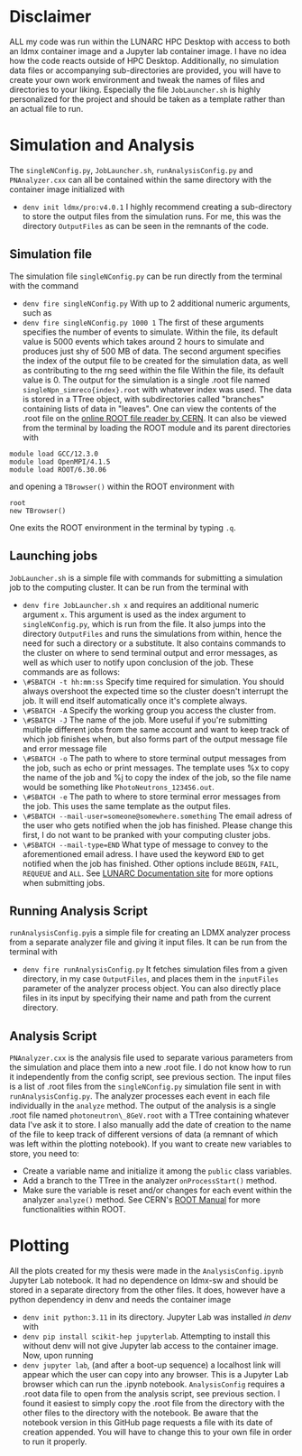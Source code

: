# Disclaimer
ALL my code was run within the LUNARC HPC Desktop with access to both an ldmx container image and a Jupyter lab container image. I have no idea how the code reacts outside of HPC Desktop. Additionally, no simulation data files or accompanying sub-directories are provided, you will have to create your own work environment and tweak the names of files and directories to your liking. Especially the file `JobLauncher.sh` is highly personalized for the project and should be taken as a template rather than an actual file to run.

# Simulation and Analysis
The `singleNConfig.py`, `JobLauncher.sh`, `runAnalysisConfig.py` and `PNAnalyzer.cxx` can all be contained within the same directory with the container image initialized with
- `denv init ldmx/pro:v4.0.1`
I highly recommend creating a sub-directory to store the output files from the simulation runs. For me, this was the directory `OutputFiles` as can be seen in the remnants of the code. 

## Simulation file
The simulation file `singleNConfig.py` can be run directly from the terminal with the command
- `denv fire singleNConfig.py`
With up to 2 additional numeric arguments, such as
- `denv fire singleNConfig.py 1000 1`
The first of these arguments specifies the number of events to simulate. Within the file, its default value is 5000 events which takes around 2 hours to simulate and produces just shy of 500 MB of data. The second argument specifies the index of the output file to be created for the simulation data, as well as contributing to the rng seed within the file Within the file, its default value is 0. The output for the simulation is a single .root file named `singleNpn_simreco{index}.root` with whatever index was used. The data is stored in a TTree object, with subdirectories called "branches" containing lists of data in "leaves". One can view the contents of the .root file on the [online ROOT file reader by CERN](https://root.cern.ch/js/latest/). It can also be viewed from the terminal by loading the ROOT module and its parent directories with 
```
module load GCC/12.3.0
module load OpenMPI/4.1.5
module load ROOT/6.30.06
```
and opening a `TBrowser()` within the ROOT environment with
```
root
new TBrowser()
```
One exits the ROOT environment in the terminal by typing `.q`.

## Launching jobs
`JobLauncher.sh` is a simple file with commands for submitting a simulation job to the computing cluster. It can be run from the terminal with
- `denv fire JobLauncher.sh x`
and requires an additional numeric argument `x`. This argument is used as the index argument to `singleNConfig.py`, which is run from the file. It also jumps into the directory `OutputFiles` and runs the simulations from within, hence the need for such a directory or a substitute. It also contains commands to the cluster on where to send terminal output and error messages, as well as which user to notify upon conclusion of the job. These commands are as follows:
- `\#SBATCH -t hh:mm:ss` Specify time required for simulation. You should always overshoot the expected time so the cluster doesn't interrupt the job. It will end itself automatically once it's complete always.
- `\#SBATCH -A` Specify the working group you access the cluster from.
- `\#SBATCH -J` The name of the job. More useful if you're submitting multiple different jobs from the same account and want to keep track of which job finishes when, but also forms part of the output message file and error message file
- `\#SBATCH -o` The path to where to store terminal output messages from the job, such as echo or print messages. The template uses %x to copy the name of the job and %j to copy the index of the job, so the file name would be something like `PhotoNeutrons_123456.out`.
- `\#SBATCH -e` The path to where to store terminal error messages from the job. This uses the same template as the output files.
- `\#SBATCH --mail-user=someone@somewhere.something` The email adress of the user who gets notified when the job has finished. Please change this first, I do not want to be pranked with your computing cluster jobs.
- `\#SBATCH --mail-type=END` What type of message to convey to the aforementioned email adress. I have used the keyword `END` to get notified when the job has finished. Other options include `BEGIN`, `FAIL`, `REQUEUE` and `ALL`.
See [LUNARC Documentation site](https://lunarc-documentation.readthedocs.io/en/latest/manual/submitting_jobs/manual_specifying_requirements/) for more options when submitting jobs.


## Running Analysis Script
`runAnalysisConfig.py`is a simple file for creating an LDMX analyzer process from a separate analyzer file and giving it input files. It can be run from the terminal with 
- `denv fire runAnalysisConfig.py`
It fetches simulation files from a given directory, in my case `OutputFiles`, and places them in the `inputFiles` parameter of the analyzer process object. You can also directly place files in its input by specifying their name and path from the current directory.

## Analysis Script
`PNAnalyzer.cxx` is the analysis file used to separate various parameters from the simulation and place them into a new .root file. I do not know how to run it independently from the config script, see previous section. The input files is a list of .root files from the `singleNConfig.py` simulation file sent in with `runAnalysisConfig.py`. The analyzer processes each event in each file individually in the `analyze` method. The output of the analysis is a single .root file named `photoneutron\_8GeV.root` with a TTree containing whatever data I've ask it to store. I also manually add the date of creation to the name of the file to keep track of different versions of data (a remnant of which was left within the plotting notebook). If you want to create new variables to store, you need to:
- Create a variable name and initialize it among the `public` class variables.
- Add a branch to the TTree in the analyzer `onProcessStart()` method.
- Make sure the variable is reset and/or changes for each event within the analyzer `analyze()` method.
See CERN's [ROOT Manual](https://root.cern/manual/) for more functionalities within ROOT.

# Plotting
All the plots created for my thesis were made in the `AnalysisConfig.ipynb` Jupyter Lab notebook. It had no dependence on ldmx-sw and should be stored in a separate directory from the other files. It does, however have a python dependency in denv and needs the container image
- `denv init python:3.11`
in its directory. Jupyter Lab was installed _in denv_ with
- `denv pip install scikit-hep jupyterlab`.
Attempting to install this without denv will not give Jupyter lab access to the container image. Now, upon running
- `denv jupyter lab`,
(and after a boot-up sequence) a localhost link will appear which the user can copy into any browser. This is a Jupyter Lab browser which can run the .ipynb notebook. `AnalysisConfig` requires a .root data file to open from the analysis script, see previous section. I found it easiest to simply copy the .root file from the directory with the other files to the directory with the notebook. Be aware that the notebook version in this GitHub page requests a file with its date of creation appended. You will have to change this to your own file in order to run it properly.

